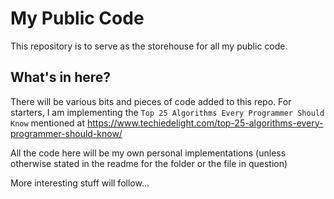 # My Public Code

This repository is to serve as the storehouse for all my public code.

## What's in here?

There will be various bits and pieces of code added to this repo.
For starters, I am implementing the `Top 25 Algorithms Every Programmer Should Know` mentioned at https://www.techiedelight.com/top-25-algorithms-every-programmer-should-know/

All the code here will be my own personal implementations (unless otherwise stated in the readme for the folder or the file in question)

More interesting stuff will follow...

